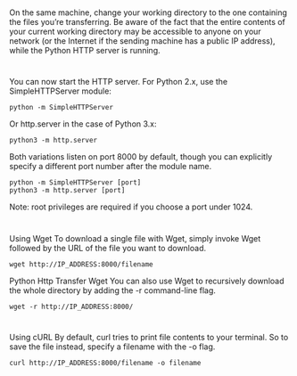 #

On the same machine, change your working directory to the one containing the files you’re transferring. Be aware of the fact that the entire contents of your current working directory may be accessible to anyone on your network (or the Internet if the sending machine has a public IP address), while the Python HTTP server is running.

#
You can now start the HTTP server. For Python 2.x, use the SimpleHTTPServer module:
```
python -m SimpleHTTPServer
```
Or http.server in the case of Python 3.x:
```
python3 -m http.server
```
Both variations listen on port 8000 by default, though you can explicitly specify a different port number after the module name.
```
python -m SimpleHTTPServer [port]
python3 -m http.server [port]
```
Note: root privileges are required if you choose a port under 1024.

#
Using Wget
To download a single file with Wget, simply invoke Wget followed by the URL of the file you want to download.
```
wget http://IP_ADDRESS:8000/filename
```
Python Http Transfer Wget
You can also use Wget to recursively download the whole directory by adding the -r command-line flag.
```
wget -r http://IP_ADDRESS:8000/
```
#
Using cURL
By default, curl tries to print file contents to your terminal. So to save the file instead, specify a filename with the -o flag.
```
curl http://IP_ADDRESS:8000/filename -o filename
```
